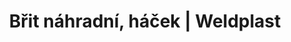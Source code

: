 ---
Filename: "brit-nahradni-hacek"
Link: "file:/Users/vinayakpatel/Downloads/www.weldplast.cz/brit-nahradni-hacek"
product_name: "Břit náhradní, háčekpro nůž LEISTER"
product_id: "Obj. číslo:138.902"
title: "Břit náhradní, háček | Weldplast"
product_desc: ""
product_specs: ""
product_downloads: ""
href: ""
p_desc_2: ""
accessories: ""
similar_products: ""
---